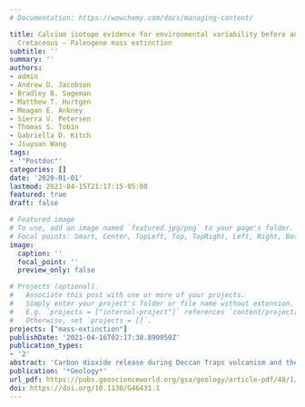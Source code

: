 ```yaml
---
# Documentation: https://wowchemy.com/docs/managing-content/

title: Calcium isotope evidence for environmental variability before and across the
  Cretaceous – Paleogene mass extinction
subtitle: ''
summary: ''
authors:
- admin
- Andrew D. Jacobson
- Bradley B. Sageman
- Matthew T. Hurtgen
- Meagan E. Ankney
- Sierra V. Petersen
- Thomas S. Tobin
- Gabriella D. Kitch
- Jiuyuan Wang
tags:
- '"Postdoc"'
categories: []
date: '2020-01-01'
lastmod: 2021-04-15T21:17:15-05:00
featured: true
draft: false

# Featured image
# To use, add an image named `featured.jpg/png` to your page's folder.
# Focal points: Smart, Center, TopLeft, Top, TopRight, Left, Right, BottomLeft, Bottom, BottomRight.
image:
  caption: ''
  focal_point: ''
  preview_only: false

# Projects (optional).
#   Associate this post with one or more of your projects.
#   Simply enter your project's folder or file name without extension.
#   E.g. `projects = ["internal-project"]` references `content/project/deep-learning/index.md`.
#   Otherwise, set `projects = []`.
projects: ["mass-extinction"]
publishDate: '2021-04-16T02:17:38.890050Z'
publication_types:
- '2'
abstract: 'Carbon dioxide release during Deccan Traps volcanism and the Chicxulub impact likely contributed to the Cretaceous-Paleogene (K-Pg) mass extinction; however, the intensity and duration of CO<sub>2</sub> input differed between the two events. Large and rapid addition of CO<sub>2</sub> to seawater causes transient decreases in pH, [CO<sub>3</sub>2–], and carbonate mineral saturation states. Compensating mechanisms, such as dissolution of seafloor sediment, reduced biomineralization, and silicate weathering, mitigate these effects by increasing the same parameters. The calcium isotope ratios (δ<sup>44/40</sup>Ca) of seawater and marine carbonates are hypothesized to respond to these perturbations through weathering/carbonate deposition flux imbalances and/or changes in fractionation between carbonate minerals and seawater. We used a high-precision thermal ionization mass spectrometry method to measure δ<sup>44/40</sup>Ca values of aragonitic bivalve and gastropod mollusk shells from the K-Pg interval of the López de Bertodano Formation on Seymour Island, Antarctica. Well-preserved shells spanning the late Maastrichtian (ca. 67 Ma) to early Danian (ca. 65.5 Ma) have δ<sup>44/40</sup>Ca values ranging from −1.89‰ to −1.57‰ (seawater [sw]). Shifts in δ<sup>44/40</sup>Ca inversely correlate with sedimentological indicators of saturation state. A negative excursion begins before and continues across the K-Pg boundary. According to a simple mass-balance model, neither input/output flux imbalances nor change in the globally integrated bulk carbonate fractionation factor can produce variations in seawater δ<sup>44/40</sup>Ca sufficient to explain the measured trends. The data are consistent with a dynamic molluscan Ca isotope fractionation factor sensitive to the carbonate geochemistry of seawater. The K-Pg extinction appears to have occurred during a period of carbonate saturation state variability caused by Deccan volcanism.'
publication: '*Geology*'
url_pdf: https://pubs.geoscienceworld.org/gsa/geology/article-pdf/48/1/34/4904522/34.pdf
doi: https://doi.org/10.1130/G46431.1
---
```

